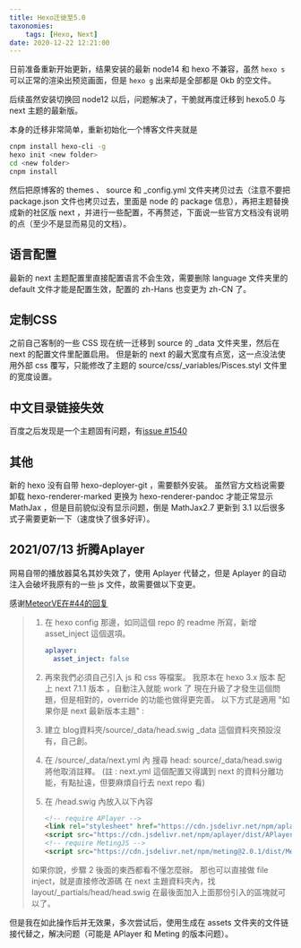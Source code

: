 ```yaml
---
title: Hexo迁徙至5.0
taxonomies:
    tags: [Hexo, Next]
date: 2020-12-22 12:21:00
---
```


日前准备重新开始更新，结果安装的最新 node14 和 hexo 不兼容，虽然 `hexo s` 可以正常的渲染出预览画面，但是 `hexo g` 出来却是全部都是 0kb 的空文件。

后续虽然安装切换回 node12 以后，问题解决了，干脆就再度迁移到 hexo5.0 与 next 主题的最新版。

<!-- more -->

本身的迁移非常简单，重新初始化一个博客文件夹就是
``` sh
cnpm install hexo-cli -g
hexo init <new folder>
cd <new folder>
cnpm install
```
然后把原博客的 themes 、 source 和 _config.yml 文件夹拷贝过去（注意不要把 package.json 文件也拷贝过去，里面是 node 的 package 信息），再把主题替换成新的社区版 next ，并进行一些配置，不再赘述，下面说一些官方文档没有说明的点（至少不是显而易见的文档）。

## 语言配置

最新的 next 主题配置里直接配置语言不会生效，需要删除 language 文件夹里的 default 文件才能是配置生效，配置的 zh-Hans 也变更为 zh-CN 了。

## 定制CSS

之前自己客制的一些 CSS 现在统一迁移到 source 的 _data 文件夹里，然后在 next 的配置文件里配置启用。
但是新的 next 的最大宽度有点宽，这一点没法使用外部 css 覆写，只能修改了主题的 source/css/_variables/Pisces.styl 文件里的宽度设置。

## 中文目录链接失效

百度之后发现是一个主题固有问题，有[issue #1540](https://github.com/theme-next/hexo-theme-next/pull/1540/files)

## 其他

新的 hexo 没有自带 hexo-deployer-git ，需要额外安装。
虽然官方文档说需要卸载 hexo-renderer-marked 更换为 hexo-renderer-pandoc 才能正常显示 MathJax ，但是目前貌似没有显示问题，倒是 MathJax2.7 更新到 3.1 以后很多式子需要更新一下（速度快了很多好评）。

## 2021/07/13 折腾Aplayer

网易自带的播放器莫名其妙失效了，使用 Aplayer 代替之，但是 Aplayer 的自动注入会破坏我原有的一些 js 文件，故需要做以下变更。

感谢[MeteorVE在#44的回复](https://github.com/MoePlayer/hexo-tag-aplayer/issues/44#issuecomment-631379359)

> 1. 在 hexo config 那邊，如同這個 repo 的 readme 所寫，新增 asset_inject 這個選項。
>    ``` yml
>    aplayer:
>      asset_inject: false
>    ```
> 
> 2. 再來我們必須自己引入 js 和 css 等檔案。
>    我原本在 hexo 3.x 版本 配上 next 7.1.1 版本 ，自動注入就能 work 了
>    現在升級了才發生這個問題，但是相對的，override 的功能也做得更完善。
>    以下方式是適用 "如果你是 next 最新版本主題" :
> 3. 建立 blog資料夾/source/_data/head.swig
>    _data 這個資料夾預設沒有，自己創。
> 4. 在 /source/_data/next.yml 內
>    搜尋 head: source/_data/head.swig 將他取消註釋。
>    (註 : next.yml 這個配置又得講到 next 的資料分離功能，有點扯遠，但要麻煩自行去 next repo 看)
> 5. 在 /head.swig 內放入以下內容
>    ```html
>    <!-- require APlayer -->
>    <link rel="stylesheet" href="https://cdn.jsdelivr.net/npm/aplayer/dist/APlayer.min.css">
>    <script src="https://cdn.jsdelivr.net/npm/aplayer/dist/APlayer.min.js"></script>
>    <!-- require MetingJS -->
>    <script src="https://cdn.jsdelivr.net/npm/meting@2.0.1/dist/Meting.min.js"></script>
>    ```
> 
> 如果你說，步驟 2 後面的東西都看不懂怎麼辦。
> 那也可以直接做 file inject，就是直接修改源碼
> 在 next 主題資料夾內，找 layout/_partials/head/head.swig
> 在最後面加入上面那份引入的區塊就可以了。

但是我在如此操作后并无效果，多次尝试后，使用生成在 assets 文件夹的文件链接代替之，解决问题（可能是 APlayer 和 Meting 的版本问题）。